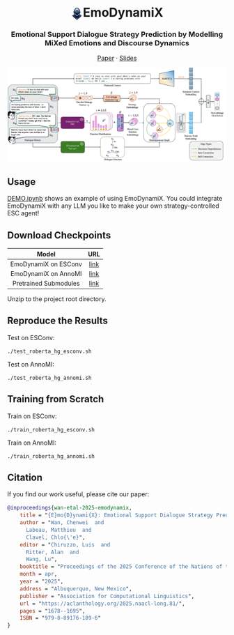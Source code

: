 <br />
<p align="center">
  <h1 align="center"><img src="img/logo.png" alt="Logo" style="height:1em; vertical-align:middle;">EmoDynamiX</h1>
  <h3 align="center">Emotional Support Dialogue Strategy Prediction by Modelling MiXed Emotions and Discourse Dynamics</h3>
  
  <p align="center">  
    <a href="https://aclanthology.org/2025.naacl-long.81/">Paper</a>
    ·
    <a href="https://github.com/cw-wan/EmoDynamiX-v2/blob/master/Slides.pdf">Slides</a>
  </p>
</p>

![](img/architecture.jpg)

## Usage

[DEMO.ipynb](DEMO.ipynb) shows an example of using EmoDynamiX. You could integrate EmoDynamiX with any LLM you like to make your own strategy-controlled ESC agent!

## Download Checkpoints

|              Model               |                                                                                        URL                                                                                        |
|:--------------------------------:|:---------------------------------------------------------------------------------------------------------------------------------------------------------------------------------:|
|       EmoDynamiX on ESConv       |                                           [link](https://drive.google.com/file/d/1pbBH5pbw5bY-35avobkdzqi0gv_bL_pn/view?usp=drive_link)                                           |
|       EmoDynamiX on AnnoMI       |                                           [link](https://drive.google.com/file/d/1VWhx9xoC7L9roSPeP9hvXjGlyjzs-kY5/view?usp=drive_link)                                           |
| Pretrained Submodules | [link](https://drive.google.com/file/d/1KNsoWp1FjdMnrCVWiONRb6w4QUpzGuyP/view?usp=drive_link) |

Unzip to the project root directory.

## Reproduce the Results

Test on ESConv:

```shell
./test_roberta_hg_esconv.sh
```

Test on AnnoMI:

```shell
./test_roberta_hg_annomi.sh
```

## Training from Scratch

Train on ESConv:

```shell
./train_roberta_hg_esconv.sh
```

Train on AnnoMI:

```shell
./train_roberta_hg_annomi.sh
```

## Citation

If you find our work useful, please cite our paper:

```bibtex
@inproceedings{wan-etal-2025-emodynamix,
    title = "{E}mo{D}ynami{X}: Emotional Support Dialogue Strategy Prediction by Modelling {M}i{X}ed Emotions and Discourse Dynamics",
    author = "Wan, Chenwei  and
      Labeau, Matthieu  and
      Clavel, Chlo{\'e}",
    editor = "Chiruzzo, Luis  and
      Ritter, Alan  and
      Wang, Lu",
    booktitle = "Proceedings of the 2025 Conference of the Nations of the Americas Chapter of the Association for Computational Linguistics: Human Language Technologies (Volume 1: Long Papers)",
    month = apr,
    year = "2025",
    address = "Albuquerque, New Mexico",
    publisher = "Association for Computational Linguistics",
    url = "https://aclanthology.org/2025.naacl-long.81/",
    pages = "1678--1695",
    ISBN = "979-8-89176-189-6"
}
```
